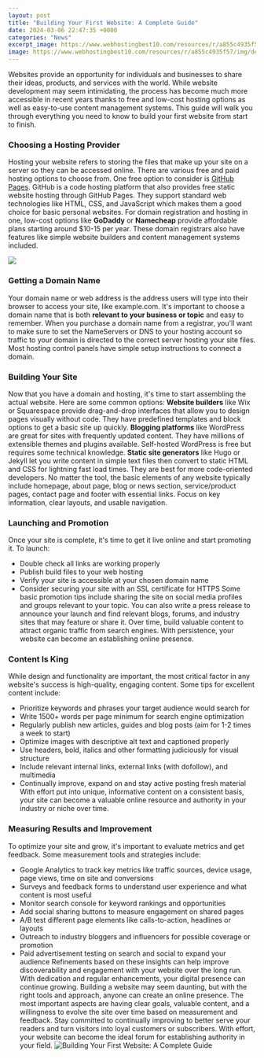 ```yaml
---
layout: post
title: "Building Your First Website: A Complete Guide"
date: 2024-03-06 22:47:35 +0000
categories: "News"
excerpt_image: https://www.webhostingbest10.com/resources/r/a855c4935f57/img/designing-your-first-website-heres-some-tips-to-get-you-started-.jpeg
image: https://www.webhostingbest10.com/resources/r/a855c4935f57/img/designing-your-first-website-heres-some-tips-to-get-you-started-.jpeg
---
```


Websites provide an opportunity for individuals and businesses to share their ideas, products, and services with the world. While website development may seem intimidating, the process has become much more accessible in recent years thanks to free and low-cost hosting options as well as easy-to-use content management systems. This guide will walk you through everything you need to know to build your first website from start to finish.
### Choosing a Hosting Provider
Hosting your website refers to storing the files that make up your site on a server so they can be accessed online. There are various free and paid hosting options to choose from. 
One free option to consider is [GitHub Pages](https://store.fi.io.vn/collection/chihuahua-lover). GitHub is a code hosting platform that also provides free static website hosting through GitHub Pages. They support standard web technologies like HTML, CSS, and JavaScript which makes them a good choice for basic personal websites.
For domain registration and hosting in one, low-cost options like **GoDaddy** or **Namecheap** provide affordable plans starting around $10-15 per year. These domain registrars also have features like simple website builders and content management systems included. 

![](https://itscreativejuice.com/wp-content/uploads/2022/01/26-01-1.png)
### Getting a Domain Name
Your domain name or web address is the address users will type into their browser to access your site, like example.com. It's important to choose a domain name that is both **relevant to your business or topic** and easy to remember. 
When you purchase a domain name from a registrar, you'll want to make sure to set the NameServers or DNS to your hosting account so traffic to your domain is directed to the correct server hosting your site files. Most hosting control panels have simple setup instructions to connect a domain.
### Building Your Site
Now that you have a domain and hosting, it's time to start assembling the actual website. Here are some common options:
**Website builders** like Wix or Squarespace provide drag-and-drop interfaces that allow you to design pages visually without code. They have predefined templates and block options to get a basic site up quickly. 
**Blogging platforms** like WordPress are great for sites with frequently updated content. They have millions of extensible themes and plugins available. Self-hosted WordPress is free but requires some technical knowledge. 
**Static site generators** like Hugo or Jekyll let you write content in simple text files then convert to static HTML and CSS for lightning fast load times. They are best for more code-oriented developers. 
No matter the tool, the basic elements of any website typically include homepage, about page, blog or news section, service/product pages, contact page and footer with essential links. Focus on key information, clear layouts, and usable navigation.
### Launching and Promotion
Once your site is complete, it's time to get it live online and start promoting it. To launch:
- Double check all links are working properly 
- Publish build files to your web hosting
- Verify your site is accessible at your chosen domain name
- Consider securing your site with an SSL certificate for HTTPS
Some basic promotion tips include sharing the site on social media profiles and groups relevant to your topic. You can also write a press release to announce your launch and find relevant blogs, forums, and industry sites that may feature or share it. Over time, build valuable content to attract organic traffic from search engines. With persistence, your website can become an establishing online presence.
### Content Is King
While design and functionality are important, the most critical factor in any website's success is high-quality, engaging content. Some tips for excellent content include:
- Prioritize keywords and phrases your target audience would search for 
- Write 1500+ words per page minimum for search engine optimization
- Regularly publish new articles, guides and blog posts (aim for 1-2 times a week to start)
- Optimize images with descriptive alt text and captioned properly  
- Use headers, bold, italics and other formatting judiciously for visual structure
- Include relevant internal links, external links (with dofollow), and multimedia
- Continually improve, expand on and stay active posting fresh material
With effort put into unique, informative content on a consistent basis, your site can become a valuable online resource and authority in your industry or niche over time.
### Measuring Results and Improvement 
To optimize your site and grow, it's important to evaluate metrics and get feedback. Some measurement tools and strategies include:
- Google Analytics to track key metrics like traffic sources, device usage, page views, time on site and conversions
- Surveys and feedback forms to understand user experience and what content is most useful  
- Monitor search console for keyword rankings and opportunities
- Add social sharing buttons to measure engagement on shared pages  
- A/B test different page elements like calls-to-action, headlines or layouts
- Outreach to industry bloggers and influencers for possible coverage or promotion
- Paid advertisement testing on search and social to expand your audience
Refinements based on these insights can help improve discoverability and engagement with your website over the long run. With dedication and regular enhancements, your digital presence can continue growing.
Building a website may seem daunting, but with the right tools and approach, anyone can create an online presence. The most important aspects are having clear goals, valuable content, and a willingness to evolve the site over time based on measurement and feedback. Stay committed to continually improving to better serve your readers and turn visitors into loyal customers or subscribers. With effort, your website can become the ideal forum for establishing authority in your field.
![Building Your First Website: A Complete Guide](https://www.webhostingbest10.com/resources/r/a855c4935f57/img/designing-your-first-website-heres-some-tips-to-get-you-started-.jpeg)